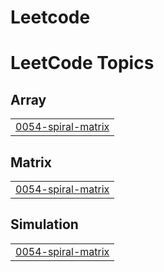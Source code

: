 # Leetcode
<!---LeetCode Topics Start-->
# LeetCode Topics
## Array
|  |
| ------- |
| [0054-spiral-matrix](https://github.com/Revathi-80/Leetcode/tree/master/0054-spiral-matrix) |
## Matrix
|  |
| ------- |
| [0054-spiral-matrix](https://github.com/Revathi-80/Leetcode/tree/master/0054-spiral-matrix) |
## Simulation
|  |
| ------- |
| [0054-spiral-matrix](https://github.com/Revathi-80/Leetcode/tree/master/0054-spiral-matrix) |
<!---LeetCode Topics End-->